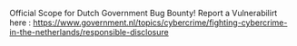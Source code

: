 Official Scope for Dutch Government Bug Bounty!
Report a Vulnerabilirt here : https://www.government.nl/topics/cybercrime/fighting-cybercrime-in-the-netherlands/responsible-disclosure
